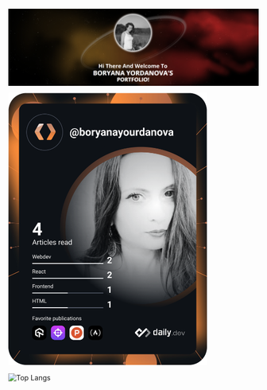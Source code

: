 


<a href="https://boryana-yordanova.com/"><img align="center" src="https://raw.githubusercontent.com/boryanayordanova/boryanayordanova/main/portfolio-boryana-yordanova.png" alt="Boryana Yourdanova (Боряна Йорданова)'s Portfolio"/></a>


<a href="https://app.daily.dev/boryanayourdanova"><img src="https://github.com/boryanayordanova/boryanayordanova/blob/main/devcard.svg" width="400" alt="Boryana Yourdanova (Боряна Йорданова)'s Dev Card"/></a>  <div>![Top Langs](https://github-readme-stats.vercel.app/api/top-langs/?username=boryanayordanova&langs_count=15&theme=dark&card_width=400)</div>




<!--
**boryanayordanova/boryanayordanova** is a ✨ _special_ ✨ repository because its `README.md` (this file) appears on your GitHub profile.

Here are some ideas to get you started:

- 🔭 I’m currently working on ...
- 🌱 I’m currently learning ...
- 👯 I’m looking to collaborate on ...
- 🤔 I’m looking for help with ...
- 💬 Ask me about ...
- 📫 How to reach me: ...
- 😄 Pronouns: ...
- ⚡ Fun fact: ...
![Top Langs](https://github-readme-stats.vercel.app/api/top-langs/?username=boryanayordanova&layout=compact) 

![portfolio-boryana-yordanova](https://github.com/boryanayordanova/boryanayordanova/blob/main/portfolio-boryana-yordanova.png?raw=true)

-->

